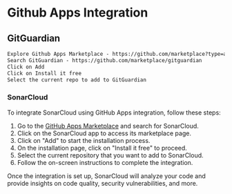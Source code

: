 # Github Apps Integration
## GitGuardian
```markdown
Explore Github Apps Marketplace - https://github.com/marketplace?type=apps
Search GitGuardian - https://github.com/marketplace/gitguardian
Click on Add 
Click on Install it free
Select the current repo to add to GitGuardian
```
### SonarCloud
To integrate SonarCloud using GitHub Apps integration, follow these steps:

1. Go to the [GitHub Apps Marketplace](https://github.com/marketplace?type=apps) and search for SonarCloud.
2. Click on the SonarCloud app to access its marketplace page.
3. Click on "Add" to start the installation process.
4. On the installation page, click on "Install it free" to proceed.
5. Select the current repository that you want to add to SonarCloud.
6. Follow the on-screen instructions to complete the integration.

Once the integration is set up, SonarCloud will analyze your code and provide insights on code quality, security vulnerabilities, and more.
